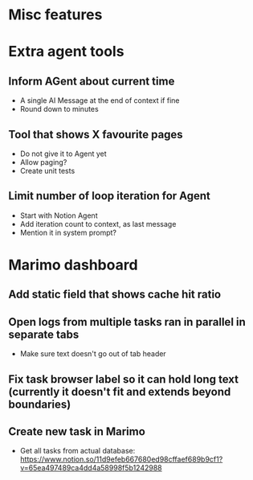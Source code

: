 # Misc features

# Extra agent tools

## Inform AGent about current time

- A single AI Message at the end of context if fine
- Round down to minutes

## Tool that shows X favourite pages

- Do not give it to Agent yet
- Allow paging?
- Create unit tests

## Limit number of loop iteration for Agent

- Start with Notion Agent
- Add iteration count to context, as last message
- Mention it in system prompt?

# Marimo dashboard

## Add static field that shows cache hit ratio

## Open logs from multiple tasks ran in parallel in separate tabs

- Make sure text doesn't go out of tab header

## Fix task browser label so it can hold long text (currently it doesn't fit and extends beyond boundaries)

## Create new task in Marimo

- Get all tasks from actual database: https://www.notion.so/11d9efeb667680ed98cffaef689b9cf1?v=65ea497489ca4dd4a58998f5b1242988
